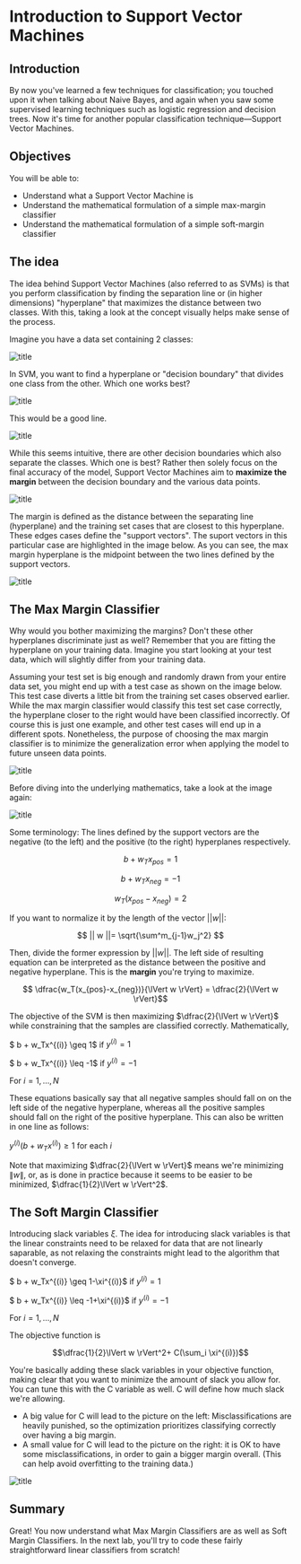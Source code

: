 
# Introduction to Support Vector Machines

## Introduction

By now you've learned a few techniques for classification; you touched upon it when talking about Naive Bayes, and again when you saw some supervised learning techniques such as logistic regression and decision trees. Now it's time for another popular classification technique&mdash;Support Vector Machines.

## Objectives

You will be able to:

- Understand what a Support Vector Machine is
- Understand the mathematical formulation of a simple max-margin classifier
- Understand the mathematical formulation of a simple soft-margin classifier


## The idea

The idea behind Support Vector Machines (also referred to as SVMs) is that you perform classification by finding the separation line or (in higher dimensions) "hyperplane" that maximizes the distance between two classes. With this, taking a look at the concept visually helps make sense of the process.

Imagine you have a data set containing 2 classes:

![title](images/SVM_1.png)

In SVM, you want to find a hyperplane or "decision boundary" that divides one class from the other. Which one works best?

![title](images/SVM_3.png)

This would be a good line.

![title](images/SVM_2.png)

While this seems intuitive, there are other decision boundaries which also separate the classes. Which one is best? Rather then solely focus on the final accuracy of the model, Support Vector Machines aim to **maximize the margin** between the decision boundary and the various data points.

![title](images/SVM_4.png)

The margin is defined as the distance between the separating line (hyperplane) and the training set cases that are closest to this hyperplane. These edges cases define the "support vectors". The suport vectors in this particular case are highlighted in the image below. As you can see, the max margin hyperplane is the midpoint between the two lines defined by the support vectors.

![title](images/SVM_fin.png)

## The Max Margin Classifier

Why would you bother maximizing the margins? Don't these other hyperplanes discriminate just as well? Remember that you are fitting the hyperplane on your training data. Imagine you start looking at your test data, which will slightly differ from your training data.

Assuming your test set is big enough and randomly drawn from your entire data set, you might end up with a test case as shown on the image below. This test case diverts a little bit from the training set cases observed earlier. While the max margin classifier would classify this test set case correctly, the hyperplane closer to the right would have been classified incorrectly. Of course this is just one example, and other test cases will end up in a different spots. Nonetheless, the purpose of choosing the max margin classifier is to minimize the generalization error when applying the model to future unseen data points.

![title](images/SVM_test2.png)

Before diving into the underlying mathematics, take a look at the image again:

![title](images/SVM_fin.png)

Some terminology: The lines defined by the support vectors are the negative (to the left) and the positive (to the right) hyperplanes respectively.


$$ b + w_Tx_{pos} =1$$

$$ b + w_Tx_{neg} =-1$$

$$ w_T(x_{pos}-x_{neg}) = 2$$

If you want to normalize it by the length of the vector $||w||$:

$$ || w ||= \sqrt{\sum^m_{j-1}w_j^2} $$

Then, divide the former expression by $||w||$. The left side of resulting equation can be interpreted as the distance between the positive and negative hyperplane. This is the **margin** you're trying to maximize.

$$ \dfrac{w_T(x_{pos}-x_{neg})}{\lVert w \rVert} = \dfrac{2}{\lVert w \rVert}$$

The objective of the SVM is then maximizing $\dfrac{2}{\lVert w \rVert}$ while constraining that the samples are classified correctly. Mathematically,

$ b + w_Tx^{(i)} \geq 1$  if $y ^{(i)} = 1$

$ b + w_Tx^{(i)} \leq -1$  if $y ^{(i)} = -1$

For $i= 1,\ldots ,N$

These equations basically say that all negative samples should fall on on the left side of the negative hyperplane, whereas all the positive samples should fall on the right of the positive hyperplane. This can also be written in one line as follows:

$y ^{(i)} (b + w_Tx^{(i)} )\geq 1$  for each $i$

Note that maximizing $\dfrac{2}{\lVert w \rVert}$ means we're minimizing $\lVert w \rVert$, or, as is done in practice because it seems to be easier to be minimized, $\dfrac{1}{2}\lVert w \rVert^2$.

## The Soft Margin Classifier

Introducing slack variables $\xi$. The idea for introducing slack variables is that the linear constraints need to be relaxed for data that are not linearly saparable, as not relaxing the constraints might lead to the algorithm that doesn't converge. 


$ b + w_Tx^{(i)} \geq 1-\xi^{(i)}$  if $y ^{(i)} = 1$

$ b + w_Tx^{(i)} \leq -1+\xi^{(i)}$  if $y ^{(i)} = -1$

For $i= 1,\ldots ,N$


The objective function is 

 $$\dfrac{1}{2}\lVert w \rVert^2+ C(\sum_i \xi^{(i)})$$

You're basically adding these slack variables in your objective function, making clear that you want to minimize the amount of slack you allow for. You can tune this with the C variable as well. C will define how much slack we're allowing.

- A big value for C will lead to the picture on the left: Misclassifications are heavily punished, so the optimization prioritizes classifying correctly over having a big margin.
- A small value for C will lead to the picture on the right: it is OK to have some misclassifications, in order to gain a bigger margin overall. (This can help avoid overfitting to the training data.)

![title](images/SVM_C.png)

## Summary 

Great! You now understand what Max Margin Classifiers are as well as Soft Margin Classifiers. In the next lab, you'll try to code these fairly straightforward linear classifiers from scratch!
